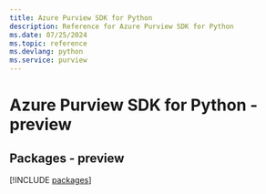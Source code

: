 ```yaml
---
title: Azure Purview SDK for Python
description: Reference for Azure Purview SDK for Python
ms.date: 07/25/2024
ms.topic: reference
ms.devlang: python
ms.service: purview
---
```

# Azure Purview SDK for Python - preview
## Packages - preview
[!INCLUDE [packages](purview-index.md)]
